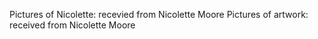 Pictures of Nicolette: recevied from Nicolette Moore
Pictures of artwork: received from Nicolette Moore
